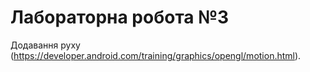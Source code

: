 # Лабораторна робота №3

Додавання руху (https://developer.android.com/training/graphics/opengl/motion.html). 
